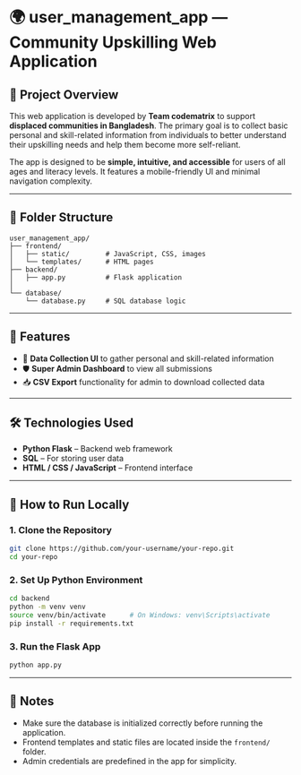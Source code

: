 # 🌍 user_management_app — Community Upskilling Web Application
 
## 📝 Project Overview
 
This web application is developed by **Team codematrix** to support **displaced communities in Bangladesh**. The primary goal is to collect basic personal and skill-related information from individuals to better understand their upskilling needs and help them become more self-reliant.
 
The app is designed to be **simple, intuitive, and accessible** for users of all ages and literacy levels. It features a mobile-friendly UI and minimal navigation complexity.
 
---
 
## 📁 Folder Structure
 
```
user_management_app/
├── frontend/
│   ├── static/         # JavaScript, CSS, images
│   └── templates/      # HTML pages
├── backend/
│   ├── app.py          # Flask application
│
└── database/
    └── database.py     # SQL database logic
```
 
---
 
## 🚀 Features
 
- 🧾 **Data Collection UI** to gather personal and skill-related information  
- 🛡️ **Super Admin Dashboard** to view all submissions  
- 📥 **CSV Export** functionality for admin to download collected data  
 
---
 
## 🛠️ Technologies Used
 
- **Python Flask** – Backend web framework  
- **SQL** – For storing user data  
- **HTML / CSS / JavaScript** – Frontend interface  
 
---
 
## 🧪 How to Run Locally
 
### 1. Clone the Repository
 
```bash
git clone https://github.com/your-username/your-repo.git
cd your-repo
```
 
### 2. Set Up Python Environment
 
```bash
cd backend
python -m venv venv
source venv/bin/activate      # On Windows: venv\Scripts\activate
pip install -r requirements.txt
```
 
### 3. Run the Flask App
 
```bash
python app.py
```
 
---
 
## 📌 Notes
 
- Make sure the database is initialized correctly before running the application.  
- Frontend templates and static files are located inside the `frontend/` folder.  
- Admin credentials are predefined in the app for simplicity.
 
